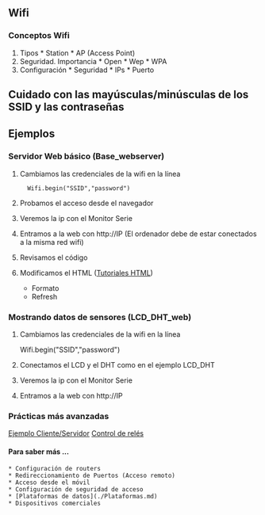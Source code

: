 ## Wifi

### Conceptos Wifi
  1. Tipos
    * Station
    * AP (Access Point)
  2. Seguridad. Importancia
    * Open
    * Wep
    * WPA
  3. Configuración
    * Seguridad
    * IPs
    * Puerto
    



## Cuidado con las mayúsculas/minúsculas de los SSID y las contraseñas

## Ejemplos

### Servidor Web básico (Base_webserver)

1. Cambiamos las credenciales de la wifi en la línea
   
   
         Wifi.begin("SSID","password")
   
1. Probamos el acceso desde el navegador 
2. Veremos la ip con el Monitor Serie
3. Entramos a la web con http://IP (El ordenador debe de estar conectados a la misma red wifi)
4. Revisamos el código
5. Modificamos el HTML ([Tutoriales HTML](https://www.w3schools.com/)) 
    * Formato
    * Refresh

### Mostrando datos de sensores (LCD_DHT_web)

1. Cambiamos las credenciales de la wifi en la línea

      Wifi.begin("SSID","password")

2. Conectamos el LCD y el DHT como en el ejemplo LCD_DHT
3. Veremos la ip con el Monitor Serie
4. Entramos a la web con http://IP

### Prácticas más avanzadas

[Ejemplo Cliente/Servidor](./ClienteServidor.md)
[Control de relés](./codigo/ControlRelesWeb.tar.gz)

#### Para saber más ...
    * Configuración de routers
    * Redireccionamiento de Puertos (Acceso remoto)
    * Acceso desde el móvil
    * Configuración de seguridad de acceso
    * [Plataformas de datos](./Plataformas.md)
    * Dispositivos comerciales
